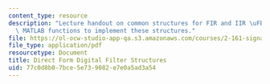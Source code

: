 ```yaml
---
content_type: resource
description: "Lecture handout on common structures for FIR and IIR \uFB01lters, and\
  \ MATLAB functions to implement these structures."
file: https://ol-ocw-studio-app-qa.s3.amazonaws.com/courses/2-161-signal-processing-continuous-and-discrete-fall-2008/77c0d8b07bce5e739082e7e0a5ad3a54_filterstructure.pdf
file_type: application/pdf
resourcetype: Document
title: Direct Form Digital Filter Structures
uid: 77c0d8b0-7bce-5e73-9082-e7e0a5ad3a54
---
```

